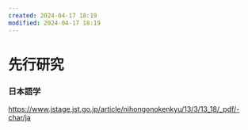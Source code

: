 ```yaml
---
created: 2024-04-17 18:19
modified: 2024-04-17 18:19
---
```

# 先行研究
### 日本語学
https://www.jstage.jst.go.jp/article/nihongonokenkyu/13/3/13_18/_pdf/-char/ja